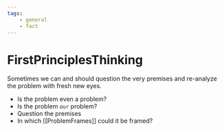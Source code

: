 ```yaml
---
tags:
    - general 
    - fact 
---
```

# FirstPrinciplesThinking

Sometimes we can and should question the very premises and re-analyze the problem with fresh new eyes.

* Is the problem even a problem?
* Is the problem `our` problem?
* Question the premises
* In which [[ProblemFrames]] could it be framed?
